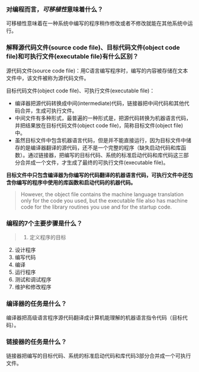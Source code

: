 ### 对编程而言，*可移植性*意味着什么？
可移植性意味着在一种系统中编写的程序稍作修改或者不修改就能在其他系统中运行。

### 解释源代码文件(source code file)、目标代码文件(object code file)和可执行文件(executable file)有什么区别？
源代码文件(source code file)：用C语言编写程序时，编写的内容被存储在文本文件中，该文件被称为源代码文件。

目标代码文件(object code file)、可执行文件(executable file)：
* 编译器把源代码转换成中间(intermediate)代码，链接器把中间代码和其他代码合并，生成可执行文件。  
* 中间文件有多种形式，最普遍的一种形式是，把源代码转换为机器语言代码，并把结果放在目标代码文件(object code file)，简称目标文件(object file)中。  
* 虽然目标文件中包含机器语言代码，但是并不能直接运行，因为目标文件中储存的是编译器翻译的源代码，还不是一个完整的程序（缺失启动代码和库函数）。通过链接器，把编写的目标代码、系统的标准启动代码和库代码这三部分合并成一个文件，才生成了最终的可执行文件(executable file)。

**目标文件中只包含编译器为你编写的代码翻译的机器语言代码，可执行文件中还包含你编写的程序中使用的库函数和启动代码的机器代码。**
>However, the object file contains the machine language translation only for the code you used, but
the executable file also has machine code for the library routines you use and for the startup code.

### 编程的7个主要步骤是什么？
>1. 定义程序的目标
2. 设计程序
3. 编写代码
4. 编译
5. 运行程序
6. 测试和调试程序
7. 维护和修改程序

### 编译器的任务是什么？
编译器把高级语言程序源代码翻译成计算机能理解的机器语言指令代码（目标代码）。

### 链接器的任务是什么？
链接器把编写的目标代码、系统的标准启动代码和库代码3部分合并成一个可执行文件。
